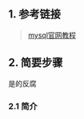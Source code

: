 ## 1. 参考链接
> [mysql官网教程](http://https://dev.mysql.com/doc/refman/5.7/en/linux-installation-yum-repo.html)


## 2. 简要步骤

是的反腐


### 2.1 简介
